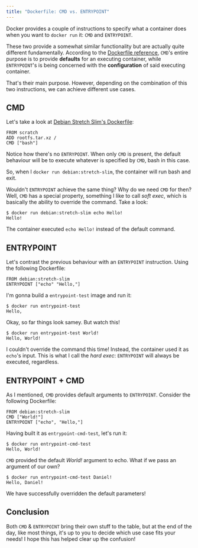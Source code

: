 ```yaml
---
title: "Dockerfile: CMD vs. ENTRYPOINT"
---
```


Docker provides a couple of instructions to specify what a container
does when you want to `docker run` it: `CMD` and `ENTRYPOINT`.

These two provide a somewhat similar functionality but are actually
quite different fundamentally. According to the [Dockerfile
reference][1], `CMD`'s entire purpose is to provide **defaults** for an
executing container, while `ENTRYPOINT`'s is being concerned with the
**configuration** of said executing container.

That's their main purpose. However, depending on the combination of this
two instructions, we can achieve different use cases.

## CMD

Let's take a look at [Debian Stretch Slim's Dockerfile][2]:

```
FROM scratch
ADD rootfs.tar.xz /
CMD ["bash"]
```

Notice how there's no `ENTRYPOINT`. When only `CMD` is present, the
default behaviour will be to execute whatever is specified by `CMD`,
bash in this case.

So, when I `docker run debian:stretch-slim`, the container will run bash
and exit.

Wouldn't `ENTRYPOINT` achieve the same thing? Why do we need `CMD` for
then? Well, `CMD` has a special property, something I like to call *soft
exec*, which is basically the ability to override the command. Take
a look:

```
$ docker run debian:stretch-slim echo Hello!
Hello!
```

The container executed `echo Hello!` instead of the default command.

## ENTRYPOINT

Let's contrast the previous behaviour with an `ENTRYPOINT` instruction.
Using the following Dockerfile:

```
FROM debian:stretch-slim
ENTRYPOINT ["echo" "Hello,"]
```

I'm gonna build a `entrypoint-test` image and run it:

```
$ docker run entrypoint-test
Hello,
```

Okay, so far things look samey. But watch this!

```
$ docker run entrypoint-test World!
Hello, World!
```

I couldn't override the command this time! Instead, the container used
it as `echo`'s input. This is what I call the *hard exec*: `ENTRYPOINT`
will always be executed, regardless.

## ENTRYPOINT + CMD

As I mentioned, `CMD` provides default arguments to `ENTRYPOINT`.
Consider the following Dockerfile:

```
FROM debian:stretch-slim
CMD ["World!"]
ENTRYPOINT ["echo", "Hello,"]
```

Having built it as `entrypoint-cmd-test`, let's run it:

```
$ docker run entrypoint-cmd-test
Hello, World!
```

`CMD` provided the default *World!* argument to echo. What if we pass an
argument of our own?

```
$ docker run entrypoint-cmd-test Daniel!
Hello, Daniel!
```

We have successfully overridden the default parameters!

## Conclusion

Both `CMD` & `ENTRYPOINT` bring their own stuff to the table, but at the
end of the day, like most things, it's up to you to decide which use
case fits your needs! I hope this has helped clear up the confusion!

[1]: https://docs.docker.com/engine/reference/builder/
[2]: https://github.com/debuerreotype/docker-debian-artifacts/blob/42bec5bc2f5a76ceeb125bc4e66d6f70a95e933f/stretch/slim/Dockerfile
